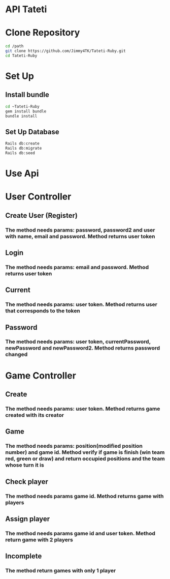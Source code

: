 # API Tateti

# Clone Repository
```bash
cd /path
git clone https://github.com/Jimmy4TK/Tateti-Ruby.git
cd Tateti-Ruby
```

# Set Up

## Install bundle

```bash
cd ~Tateti-Ruby
gem install bundle
bundle install
```

## Set Up Database

```bash
Rails db:create
Rails db:migrate
Rails db:seed
```

# Use Api

# User Controller

## Create User (Register)

### The method needs params: password, password2 and user with name, email and password. Method returns user token

## Login

### The method needs params: email and password. Method returns user token

## Current

### The method needs params: user token. Method returns user that corresponds to the token

## Password

### The method needs params: user token, currentPassword, newPassword and newPassword2. Method returns password changed


# Game Controller

## Create

### The method needs params: user token. Method returns game created with its creator

## Game

### The method needs params: position(modified position number) and game id. Method verify if game is finish (win team red, green or draw) and return occupied positions and the team whose turn it is 

## Check player

### The method needs params game id. Method returns game with players

## Assign player

### The method needs params game id and user token. Method return game with 2 players

## Incomplete

### The method return games with only 1 player






